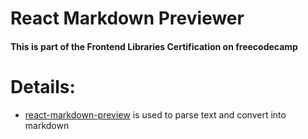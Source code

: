 # React Markdown Previewer

#### This is part of the Frontend Libraries Certification on freecodecamp

# Details:

- [react-markdown-preview](https://www.npmjs.com/package/@uiw/react-markdown-preview) is used to parse text and convert into markdown
